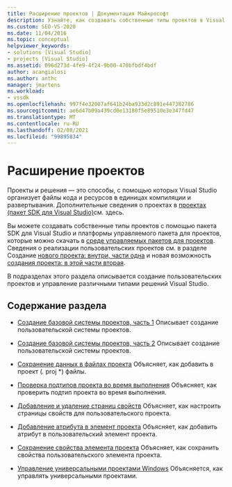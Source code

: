 ```yaml
---
title: Расширение проектов | Документация Майкрософт
description: Узнайте, как создавать собственные типы проектов в Visual Studio SDK и как управлять различными типами решений Visual Studio.
ms.custom: SEO-VS-2020
ms.date: 11/04/2016
ms.topic: conceptual
helpviewer_keywords:
- solutions [Visual Studio]
- projects [Visual Studio]
ms.assetid: 096d273d-4fe9-4f24-9b00-470bfbdf4bdf
author: acangialosi
ms.author: anthc
manager: jmartens
ms.workload:
- vssdk
ms.openlocfilehash: 997f4e32007af641b24ba933d2c891e447382786
ms.sourcegitcommit: ae6d47b09a439cd0e13180f5e89510e3e347fd47
ms.translationtype: MT
ms.contentlocale: ru-RU
ms.lasthandoff: 02/08/2021
ms.locfileid: "99895834"
---
```

# <a name="extend-projects"></a>Расширение проектов
Проекты и решения — это способы, с помощью которых Visual Studio организует файлы кода и ресурсов в единицах компиляции и развертывания. Дополнительные сведения о проектах в [проектах (пакет SDK для Visual Studio)](../extensibility/extending-projects.md)см. здесь.

 Вы можете создавать собственные типы проектов с помощью пакета SDK для Visual Studio и платформы управляемого пакета для проектов, которые можно скачать в [среде управляемых пакетов для проектов](https://github.com/tunnelvisionlabs/MPFProj10). Сведения о реализации пользовательских проектов см. в разделе Создание [нового проекта: внутри, части одна](../extensibility/internals/new-project-generation-under-the-hood-part-one.md) и новая возможность [создания проекта: в этой части вторая](../extensibility/internals/new-project-generation-under-the-hood-part-two.md).

 В подразделах этого раздела описывается создание пользовательских проектов и управление различными типами решений Visual Studio.

## <a name="in-this-section"></a>Содержание раздела
- [Создание базовой системы проектов, часть 1](../extensibility/creating-a-basic-project-system-part-1.md) Описывает создание пользовательской системы проектов.

- [Создание базовой системы проектов, часть 2](../extensibility/creating-a-basic-project-system-part-2.md) Описывает создание пользовательской системы проектов.

- [Сохранение данных в файлах проекта](../extensibility/saving-data-in-project-files.md) Объясняет, как добавить в проект (<em>.</em> proj *) файлы.

- [Проверка подтипов проекта во время выполнения](../extensibility/verifying-subtypes-of-a-project-at-run-time.md) Объясняет, как проверить подтип проекта во время выполнения.

- [Добавление и удаление страниц свойств](../extensibility/adding-and-removing-property-pages.md) Объясняет, как настроить страницы свойств для пользовательского проекта.

- [Добавление атрибута в элемент проекта](../extensibility/adding-an-attribute-to-a-project-item.md) Объясняет, как добавить атрибут в пользовательский элемент проекта.

- [Сохранение свойства элемента проекта](../extensibility/persisting-the-property-of-a-project-item.md) Объясняет, как сохранить свойства пользовательского элемента проекта.

- [Управление универсальными проектами Windows](../extensibility/managing-universal-windows-projects.md) Объясняется, как управлять универсальными проектами.

